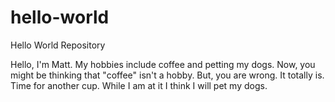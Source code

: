 # hello-world
Hello World Repository

Hello, I'm Matt. My hobbies include coffee and petting my dogs. Now, you might be thinking that "coffee" isn't a hobby. But, you are wrong. It totally is. Time for another cup. While I am at it I think I will pet my dogs.
